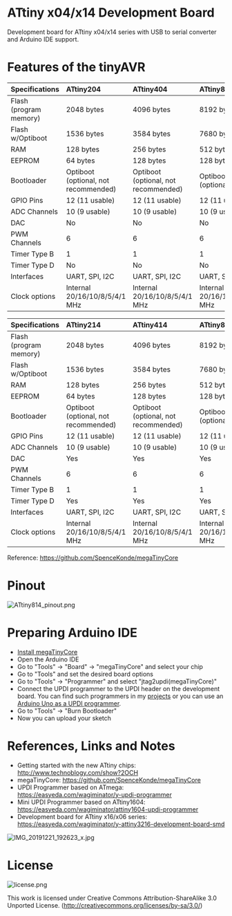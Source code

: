 # ATtiny x04/x14 Development Board
Development board for ATtiny x04/x14 series with USB to serial converter and Arduino IDE support.

# Features of the tinyAVR

 Specifications |  ATtiny204|  ATtiny404  |  ATtiny804  |    ATtiny1604
:------------ | :------------- | :------------- | :------------- | :-------------
Flash (program memory)   | 2048 bytes | 4096 bytes | 8192 bytes | 16384 bytes
Flash w/Optiboot   | 1536 bytes | 3584 bytes | 7680 bytes | 15872 bytes
RAM  | 128 bytes | 256 bytes | 512 bytes | 1024 bytes
EEPROM | 64 bytes | 128 bytes | 128 bytes | 256 bytes
Bootloader | Optiboot (optional, not recommended) | Optiboot (optional, not recommended) | Optiboot (optional) | Optiboot (optional)
GPIO Pins | 12 (11 usable) | 12 (11 usable) | 12 (11 usable) | 12 (11 usable)
ADC Channels | 10 (9 usable) | 10 (9 usable) | 10 (9 usable) | 10 (9 usable)
DAC | No | No | No | No
PWM Channels | 6 | 6 | 6 | 6
Timer Type B| 1 | 1 | 1 | 1
Timer Type D | No | No | No | No
Interfaces | UART, SPI, I2C | UART, SPI, I2C | UART, SPI, I2C | UART, SPI, I2C
Clock options | Internal 20/16/10/8/5/4/1 MHz | Internal 20/16/10/8/5/4/1 MHz | Internal 20/16/10/8/5/4/1 MHz | Internal 20/16/10/8/5/4/1 MHz

 Specifications |  ATtiny214|  ATtiny414  |  ATtiny814  |    ATtiny1614
:------------ | :------------- | :------------- | :------------- | :-------------
Flash (program memory)   | 2048 bytes | 4096 bytes | 8192 bytes | 16384 bytes
Flash w/Optiboot   | 1536 bytes | 3584 bytes | 7680 bytes | 15872 bytes
RAM  | 128 bytes | 256 bytes | 512 bytes | 2048 bytes
EEPROM | 64 bytes | 128 bytes | 128 bytes | 256 bytes
Bootloader | Optiboot (optional, not recommended) | Optiboot (optional, not recommended)| Optiboot (optional) | Optiboot (optional)
GPIO Pins | 12 (11 usable) | 12 (11 usable) | 12 (11 usable) | 12 (11 usable)
ADC Channels | 10 (9 usable) | 10 (9 usable) | 10 (9 usable) | 10 (9 usable)
DAC | Yes | Yes | Yes | Yes
PWM Channels | 6 | 6 | 6 | 6
Timer Type B | 1 | 1 | 1 | 2
Timer Type D | Yes | Yes | Yes | Yes
Interfaces | UART, SPI, I2C | UART, SPI, I2C | UART, SPI, I2C | UART, SPI, I2C
Clock options | Internal 20/16/10/8/5/4/1 MHz | Internal 20/16/10/8/5/4/1 MHz | Internal 20/16/10/8/5/4/1 MHz | Internal 20/16/10/8/5/4/1 MHz

Reference: https://github.com/SpenceKonde/megaTinyCore

# Pinout
![ATtiny814_pinout.png](https://raw.githubusercontent.com/wagiminator/AVR-Development-Boards/master/ATtiny814_DevBoard/ATtiny814_pinout.png)

# Preparing Arduino IDE
- [Install megaTinyCore](https://github.com/SpenceKonde/megaTinyCore/blob/master/Installation.md)
- Open the Arduino IDE
- Go to "Tools" -> "Board" -> "megaTinyCore" and select your chip
- Go to "Tools" and set the desired board options
- Go to "Tools" -> "Programmer" and select "jtag2updi(megaTinyCore)"
- Connect the UPDI programmer to the UPDI header on the development board. You can find such programmers in my [projects](https://github.com/wagiminator/AVR-Programmer) or you can use an [Arduino Uno as a UPDI programmer](https://github.com/SpenceKonde/megaTinyCore/blob/master/MakeUPDIProgrammer.md).
- Go to "Tools" -> "Burn Bootloader"
- Now you can upload your sketch

# References, Links and Notes
- Getting started with the new ATtiny chips: http://www.technoblogy.com/show?2OCH
- megaTinyCore: https://github.com/SpenceKonde/megaTinyCore
- UPDI Programmer based on ATmega: https://easyeda.com/wagiminator/y-updi-programmer
- Mini UPDI Programmer based on ATtiny1604: https://easyeda.com/wagiminator/attiny1604-updi-programmer
- Development board for ATtiny x16/x06 series: https://easyeda.com/wagiminator/y-attiny3216-development-board-smd

![IMG_20191221_192623_x.jpg](https://image.easyeda.com/pullimage/eMLt2WkMxSGxbHDbiItUHpYSA7RA7Lz7rFaOP3yF.jpeg)

# License

![license.png](https://i.creativecommons.org/l/by-sa/3.0/88x31.png)

This work is licensed under Creative Commons Attribution-ShareAlike 3.0 Unported License. 
(http://creativecommons.org/licenses/by-sa/3.0/)
